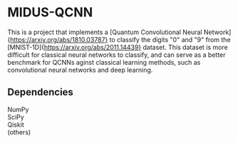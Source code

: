 # MIDUS-QCNN
This is a project that implements a [Quantum Convolutional Neural Network]{https://arxiv.org/abs/1810.03787} to classify the digits "0" and "9" from the [MNIST-1D]{https://arxiv.org/abs/2011.14439} dataset. This dataset is more difficult for classical neural networks to classify, and can serve as a better benchmark for QCNNs aginst classical learning methods, such as convolutional neural networks and deep learning.

## Dependencies
NumPy \
SciPy \
Qiskit \
(others)
